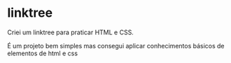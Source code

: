 # linktree
Criei um linktree para praticar HTML e CSS.

É um projeto bem simples mas consegui aplicar conhecimentos básicos de elementos de html e css
